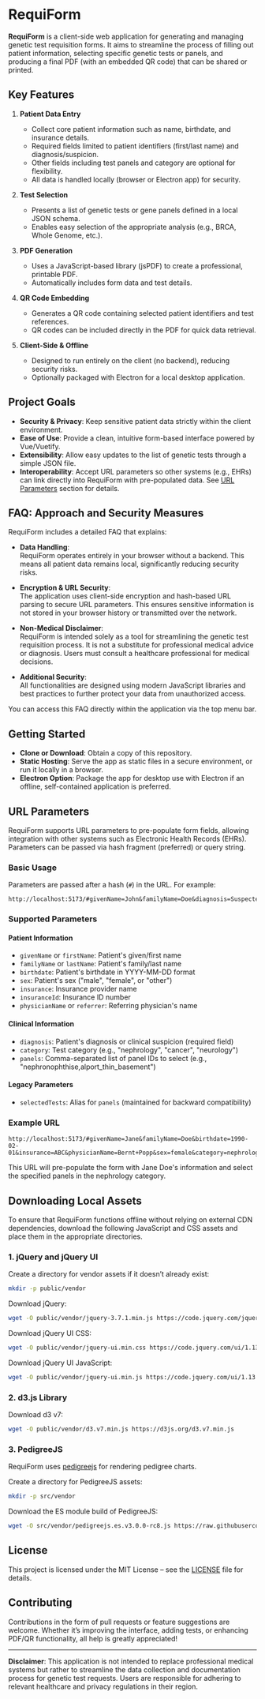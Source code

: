 # RequiForm

**RequiForm** is a client-side web application for generating and managing genetic test requisition forms. It aims to streamline the process of filling out patient information, selecting specific genetic tests or panels, and producing a final PDF (with an embedded QR code) that can be shared or printed.

## Key Features

1. **Patient Data Entry**  
   - Collect core patient information such as name, birthdate, and insurance details.  
   - Required fields limited to patient identifiers (first/last name) and diagnosis/suspicion.  
   - Other fields including test panels and category are optional for flexibility.  
   - All data is handled locally (browser or Electron app) for security.

2. **Test Selection**  
   - Presents a list of genetic tests or gene panels defined in a local JSON schema.  
   - Enables easy selection of the appropriate analysis (e.g., BRCA, Whole Genome, etc.).

3. **PDF Generation**  
   - Uses a JavaScript-based library (jsPDF) to create a professional, printable PDF.  
   - Automatically includes form data and test details.

4. **QR Code Embedding**  
   - Generates a QR code containing selected patient identifiers and test references.  
   - QR codes can be included directly in the PDF for quick data retrieval.

5. **Client-Side & Offline**  
   - Designed to run entirely on the client (no backend), reducing security risks.  
   - Optionally packaged with Electron for a local desktop application.

## Project Goals

- **Security & Privacy**: Keep sensitive patient data strictly within the client environment.  
- **Ease of Use**: Provide a clean, intuitive form-based interface powered by Vue/Vuetify.  
- **Extensibility**: Allow easy updates to the list of genetic tests through a simple JSON file.  
- **Interoperability**: Accept URL parameters so other systems (e.g., EHRs) can link directly into RequiForm with pre-populated data. See [URL Parameters](#url-parameters) section for details.

## FAQ: Approach and Security Measures

RequiForm includes a detailed FAQ that explains:

- **Data Handling**:  
  RequiForm operates entirely in your browser without a backend. This means all patient data remains local, significantly reducing security risks.

- **Encryption & URL Security**:  
  The application uses client-side encryption and hash-based URL parsing to secure URL parameters. This ensures sensitive information is not stored in your browser history or transmitted over the network.

- **Non-Medical Disclaimer**:  
  RequiForm is intended solely as a tool for streamlining the genetic test requisition process. It is not a substitute for professional medical advice or diagnosis. Users must consult a healthcare professional for medical decisions.

- **Additional Security**:  
  All functionalities are designed using modern JavaScript libraries and best practices to further protect your data from unauthorized access.

You can access this FAQ directly within the application via the top menu bar.

## Getting Started

- **Clone or Download**: Obtain a copy of this repository.  
- **Static Hosting**: Serve the app as static files in a secure environment, or run it locally in a browser.  
- **Electron Option**: Package the app for desktop use with Electron if an offline, self-contained application is preferred.

## URL Parameters

RequiForm supports URL parameters to pre-populate form fields, allowing integration with other systems such as Electronic Health Records (EHRs). Parameters can be passed via hash fragment (preferred) or query string.

### Basic Usage

Parameters are passed after a hash (`#`) in the URL. For example:

```url
http://localhost:5173/#givenName=John&familyName=Doe&diagnosis=Suspected%20Renal%20Disease
```

### Supported Parameters

#### Patient Information

- `givenName` or `firstName`: Patient's given/first name
- `familyName` or `lastName`: Patient's family/last name
- `birthdate`: Patient's birthdate in YYYY-MM-DD format
- `sex`: Patient's sex ("male", "female", or "other")
- `insurance`: Insurance provider name
- `insuranceId`: Insurance ID number
- `physicianName` or `referrer`: Referring physician's name

#### Clinical Information

- `diagnosis`: Patient's diagnosis or clinical suspicion (required field)
- `category`: Test category (e.g., "nephrology", "cancer", "neurology")
- `panels`: Comma-separated list of panel IDs to select (e.g., "nephronophthise,alport_thin_basement")

#### Legacy Parameters

- `selectedTests`: Alias for `panels` (maintained for backward compatibility)

### Example URL

```url
http://localhost:5173/#givenName=Jane&familyName=Doe&birthdate=1990-02-01&insurance=ABC&physicianName=Bernt+Popp&sex=female&category=nephrology&diagnosis=Suspected+Chronic+Kidney+Disease&panels=nephronophthise,alport_thin_basement
```

This URL will pre-populate the form with Jane Doe's information and select the specified panels in the nephrology category.

## Downloading Local Assets

To ensure that RequiForm functions offline without relying on external CDN dependencies, download the following JavaScript and CSS assets and place them in the appropriate directories.

### 1. jQuery and jQuery UI

Create a directory for vendor assets if it doesn’t already exist:

```bash
mkdir -p public/vendor
```

Download jQuery:

```bash
wget -O public/vendor/jquery-3.7.1.min.js https://code.jquery.com/jquery-3.7.1.min.js
```

Download jQuery UI CSS:

```bash
wget -O public/vendor/jquery-ui.min.css https://code.jquery.com/ui/1.13.2/themes/base/jquery-ui.css
```

Download jQuery UI JavaScript:

```bash
wget -O public/vendor/jquery-ui.min.js https://code.jquery.com/ui/1.13.2/jquery-ui.min.js
```

### 2. d3.js Library

Download d3 v7:

```bash
wget -O public/vendor/d3.v7.min.js https://d3js.org/d3.v7.min.js
```

### 3. PedigreeJS

RequiForm uses [pedigreejs](https://github.com/CCGE-BOADICEA/pedigreejs) for rendering pedigree charts.

Create a directory for PedigreeJS assets:

```bash
mkdir -p src/vendor
```

Download the ES module build of PedigreeJS:

```bash
wget -O src/vendor/pedigreejs.es.v3.0.0-rc8.js https://raw.githubusercontent.com/CCGE-BOADICEA/pedigreejs/refs/heads/master/build/pedigreejs.es.v3.0.0-rc8.js
```

## License

This project is licensed under the MIT License – see the [LICENSE](LICENSE) file for details.

## Contributing

Contributions in the form of pull requests or feature suggestions are welcome. Whether it’s improving the interface, adding tests, or enhancing PDF/QR functionality, all help is greatly appreciated!

---

**Disclaimer**: This application is not intended to replace professional medical systems but rather to streamline the data collection and documentation process for genetic test requests. Users are responsible for adhering to relevant healthcare and privacy regulations in their region.
